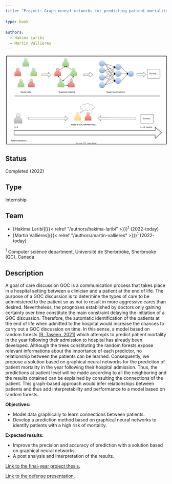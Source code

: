 ```yaml
---
title: "Project: Graph neural networks for predicting patient mortality within one year of hospital admission"

type: book

authors:
  - Hakima Laribi
  - Martin Vallières
---
```


![Project presentation](project.svg "Project presentation")

## Status

Completed (2022)

## Type

Internship

## Team

- [Hakima Laribi]({{< relref "/authors/hakima-laribi" >}})<sup>1</sup> (2022-today)
- [Martin Vallières]({{< relref "/authors/martin-vallieres" >}})<sup>1</sup> (2022-today)

<sup>1</sup> Computer science department, Université de Sherbrooke, Sherbrooke (QC), Canada


## Description

A goal of care discussion GOC is a communication process that takes place in a hospital setting between a clinician and a patient at the end of life. The purpose of a GOC discussion is to determine the types of care to be administered to the patient so as not to result in more aggressive cares than desired. Nevertheless, the prognoses established by doctors only gaining certainty over time constitute the main constraint delaying the initiation of a GOC discussion. Therefore, the automatic identification of the patients at the end of life when admitted to the hospital would increase the chances to carry out a GOC discussion on time. In this sense, a model based on random forests [[R. Taseen, 2021](https://www.researchgate.net/publication/354327628_Expected_clinical_utility_of_automatable_prediction_models_for_improving_palliative_and_end-of-life_care_outcomes_Toward_routine_decision_analysis_before_implementation)] which attempts to predict patient mortality in the year following their admission to hospital has already been developed. Although the trees constituting the random forests expose relevant informations about the importance of each predictor, no relationship between the patients can be learned. Consequently, we propose a solution based on graphical neural networks for the prediction of patient mortality in the year following their hospital admission. Thus, the predictions at patient level will be made according to all the neighboring and the results obtained can be explained by consulting the connections of the patient. This graph-based approach would infer relationships between patients and thus add interpretability and performance to a model based on random forests.

**Objectives:** 

- Model data graphically to learn connections between patients.
- Develop a prediction method based on graphical neural networks to identify patients with a high risk of mortality.

**Expected results:**

- Improve the precision and accuracy of prediction with a solution based on graphical neural networks.
- A post analysis and interpretation of the results.

[Link to the final-year project thesis.](https://drive.google.com/file/d/1V07KJhqhuX_QNnorJ6pKtT83dpRiq2qz/view?usp=share_link)

[Link to the defense presentation.](https://drive.google.com/file/d/1OVMOlbU7Df9fkjsuBtZW7mfl0lQwFfl_/view?usp=share_link)
